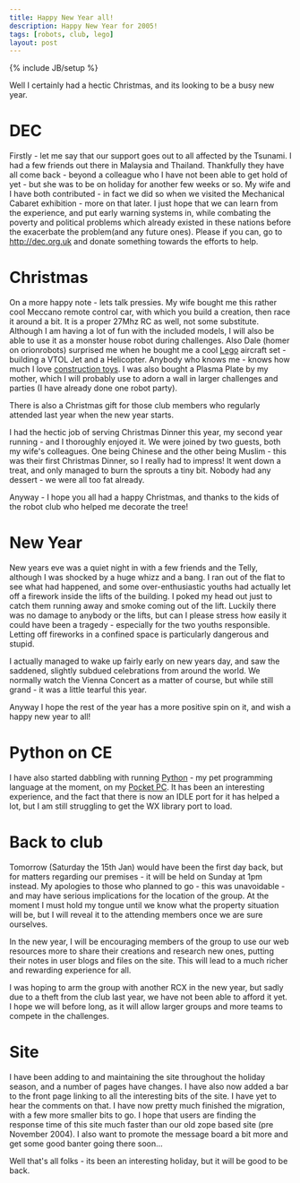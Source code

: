 ```yaml
---
title: Happy New Year all!
description: Happy New Year for 2005!
tags: [robots, club, lego]
layout: post
---
```

{% include JB/setup %}

Well I certainly had a hectic Christmas, and its looking to be a busy new year.

# DEC

Firstly - let me say that our support goes out to all affected by the Tsunami. I had a few friends out there in Malaysia and Thailand. Thankfully they have all come back - beyond a colleague who I have not been able to get hold of yet - but she was to be on holiday for another few weeks or so. My wife and I have both contributed - in fact we did so when we visited the Mechanical Cabaret exhibition - more on that later. I just hope that we can learn from the experience, and put early warning systems in, while combating the poverty and political problems which already existed in these nations before the exacerbate the problem(and any future ones). Please if you can, go to <http://dec.org.uk> and donate something towards the efforts to help.

# Christmas

On a more happy note - lets talk pressies. My wife bought me this rather cool Meccano remote control car, with which you build a creation, then race it around a bit. It is a proper 27Mhz RC as well, not some substitute. Although I am having a lot of fun with the included models, I will also be able to use it as a monster house robot during challenges. Also Dale (homer on orionrobots) surprised me when he bought me a cool [Lego](/wiki/lego) aircraft set - building a VTOL Jet and a Helicopter. Anybody who knows me - knows how much I love [construction toys](/wiki/construction_toy). I was also bought a Plasma Plate by my mother, which I will probably use to adorn a wall in larger challenges and parties (I have already done one robot party).

There is also a Christmas gift for those club members who regularly attended last year when the new year starts.

I had the hectic job of serving Christmas Dinner this year, my second year running - and I thoroughly enjoyed it. We were joined by two guests, both my wife's colleagues. One being Chinese and the other being Muslim - this was their first Christmas Dinner, so I really had to impress! It went down a treat, and only managed to burn the sprouts a tiny bit. Nobody had any dessert - we were all too fat already.

Anyway - I hope you all had a happy Christmas, and thanks to the kids of the robot club who helped me decorate the tree!

# New Year

New years eve was a quiet night in with a few friends and the Telly, although I was shocked by a huge whizz and a bang. I ran out of the flat to see what had happened, and some over-enthusiastic youths had actually let off a firework inside the lifts of the building. I poked my head out just to catch them running away and smoke coming out of the lift. Luckily there was no damage to anybody or the lifts, but can I please stress how easily it could have been a tragedy - especially for the two youths responsible. Letting off fireworks in a confined space is particularly dangerous and stupid.

I actually managed to wake up fairly early on new years day, and saw the saddened, slightly subdued celebrations from around the world. We normally watch the Vienna Concert as a matter of course, but while still grand - it was a little tearful this year.

Anyway I hope the rest of the year has a more positive spin on it, and wish a happy new year to all!

# Python on CE

I have also started dabbling with running [Python](/wiki/python) - my pet programming language at the moment, on my [Pocket PC](/wiki/pocket_pc). It has been an interesting experience, and the fact that there is now an IDLE port for it has helped a lot, but I am still struggling to get the WX library port to load.

# Back to club

Tomorrow (Saturday the 15th Jan) would have been the first day back, but for matters regarding our premises - it will be held on Sunday at 1pm instead. My apologies to those who planned to go - this was unavoidable - and may have serious implications for the location of the group. At the moment I must hold my tongue until we know what the property situation will be, but I will reveal it to the attending members once we are sure ourselves.

In the new year, I will be encouraging members of the group to use our web resources more to share their creations and research new ones, putting their notes in user blogs and files on the site. This will lead to a much richer and rewarding experience for all.

I was hoping to arm the group with another RCX in the new year, but sadly due to a theft from the club last year, we have not been able to afford it yet. I hope we will before long, as it will allow larger groups and more teams to compete in the challenges.

# Site

I have been adding to and maintaining the site throughout the holiday season, and a number of pages have changes. I have also now added a bar to the front page linking to all the interesting bits of the site. I have yet to hear the comments on that. I have now pretty much finished the migration, with a few more smaller bits to go. I hope that users are finding the response time of this site much faster than our old zope based site (pre November 2004). I also want to promote the message board a bit more and get some good banter going there soon...

Well that's all folks - its been an interesting holiday, but it will be good to be back.
